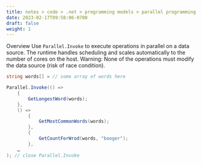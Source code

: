 ```yaml
---
title: notes > code > .net > programming models > parallel programming > parallel invoke
date: 2023-02-17T09:58:06-0700
draft: false
weight: 1
---
```

Overview
Use `Parallel.Invoke` to execute operations in parallel on a data source.
The runtime handles scheduling and scales automatically to the number of cores on the host.
Warning: None of the operations must modify the data source (risk of race condition).
```cs
string words[] = // some array of words here

Parallel.Invoke(() =>
    {
        GetLongestWord(words);
    },
    () =>
        {
            GetMostCommonWords(words);
        },
        {
            GetCountForWrod(words, "booger");
        },
    …
); // close Parallel.Invoke
```
